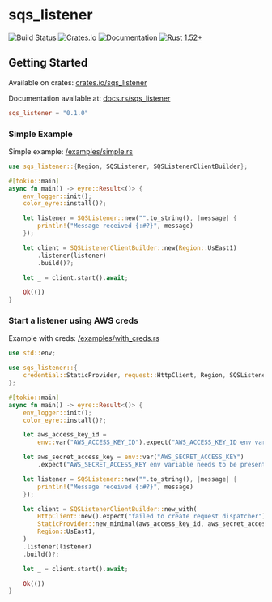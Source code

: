 # sqs_listener

![Build Status](https://github.com/avencera/sqs_listener/workflows/Rust/badge.svg)
[![Crates.io](https://img.shields.io/crates/v/sqs_listener.svg)](https://crates.io/crates/sqs_listener)
[![Documentation](https://docs.rs/sqs_listener/badge.svg)](https://docs.rs/sqs_listener)
[![Rust 1.52+](https://img.shields.io/badge/rust-1.52+-orange.svg)](https://www.rust-lang.org)

## Getting Started

Available on crates: [crates.io/sqs_listener](https://crates.io/crates/sqs_listener)

Documentation available at: [docs.rs/sqs_listener](https://docs.rs/sqs_listener/)

```toml
sqs_listener = "0.1.0"
```

### Simple Example

Simple example: [/examples/simple.rs](/examples/simple.rs)

```rust
use sqs_listener::{Region, SQSListener, SQSListenerClientBuilder};

#[tokio::main]
async fn main() -> eyre::Result<()> {
    env_logger::init();
    color_eyre::install()?;

    let listener = SQSListener::new("".to_string(), |message| {
        println!("Message received {:#?}", message)
    });

    let client = SQSListenerClientBuilder::new(Region::UsEast1)
        .listener(listener)
        .build()?;

    let _ = client.start().await;

    Ok(())
}
```

### Start a listener using AWS creds

Example with creds: [/examples/with_creds.rs](/examples/with_creds.rs)

```rust
use std::env;

use sqs_listener::{
    credential::StaticProvider, request::HttpClient, Region, SQSListener, SQSListenerClientBuilder,
};

#[tokio::main]
async fn main() -> eyre::Result<()> {
    env_logger::init();
    color_eyre::install()?;

    let aws_access_key_id =
        env::var("AWS_ACCESS_KEY_ID").expect("AWS_ACCESS_KEY_ID env variable needs to be present");

    let aws_secret_access_key = env::var("AWS_SECRET_ACCESS_KEY")
        .expect("AWS_SECRET_ACCESS_KEY env variable needs to be present");

    let listener = SQSListener::new("".to_string(), |message| {
        println!("Message received {:#?}", message)
    });

    let client = SQSListenerClientBuilder::new_with(
        HttpClient::new().expect("failed to create request dispatcher"),
        StaticProvider::new_minimal(aws_access_key_id, aws_secret_access_key),
        Region::UsEast1,
    )
    .listener(listener)
    .build()?;

    let _ = client.start().await;

    Ok(())
}
```
